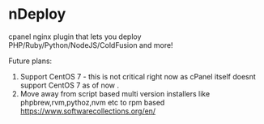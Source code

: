 # nDeploy
cpanel nginx plugin that lets you deploy PHP/Ruby/Python/NodeJS/ColdFusion and more!


Future plans:

1. Support CentOS 7 - this is not critical right now as cPanel itself doesnt support CentOS 7 as of now .
2. Move away from script based multi version installers like phpbrew,rvm,pythoz,nvm etc to rpm based https://www.softwarecollections.org/en/

